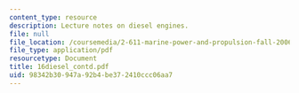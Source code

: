 ```yaml
---
content_type: resource
description: Lecture notes on diesel engines.
file: null
file_location: /coursemedia/2-611-marine-power-and-propulsion-fall-2006/98342b30947a92b4be372410ccc06aa7_16diesel_contd.pdf
file_type: application/pdf
resourcetype: Document
title: 16diesel_contd.pdf
uid: 98342b30-947a-92b4-be37-2410ccc06aa7
---
```

